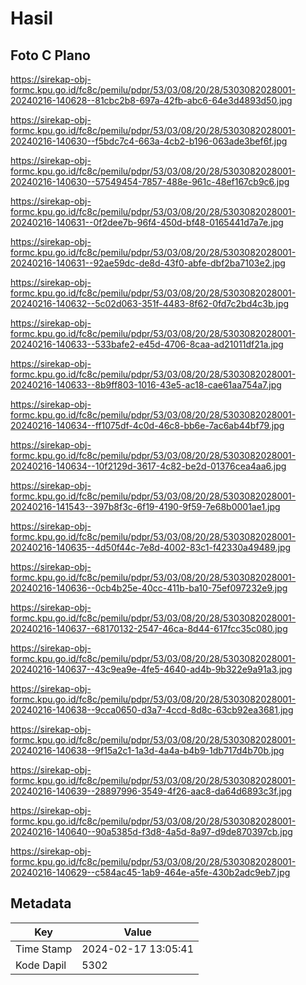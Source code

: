 # Hasil

## Foto C Plano

https://sirekap-obj-formc.kpu.go.id/fc8c/pemilu/pdpr/53/03/08/20/28/5303082028001-20240216-140628--81cbc2b8-697a-42fb-abc6-64e3d4893d50.jpg

https://sirekap-obj-formc.kpu.go.id/fc8c/pemilu/pdpr/53/03/08/20/28/5303082028001-20240216-140630--f5bdc7c4-663a-4cb2-b196-063ade3bef6f.jpg

https://sirekap-obj-formc.kpu.go.id/fc8c/pemilu/pdpr/53/03/08/20/28/5303082028001-20240216-140630--57549454-7857-488e-961c-48ef167cb9c6.jpg

https://sirekap-obj-formc.kpu.go.id/fc8c/pemilu/pdpr/53/03/08/20/28/5303082028001-20240216-140631--0f2dee7b-96f4-450d-bf48-0165441d7a7e.jpg

https://sirekap-obj-formc.kpu.go.id/fc8c/pemilu/pdpr/53/03/08/20/28/5303082028001-20240216-140631--92ae59dc-de8d-43f0-abfe-dbf2ba7103e2.jpg

https://sirekap-obj-formc.kpu.go.id/fc8c/pemilu/pdpr/53/03/08/20/28/5303082028001-20240216-140632--5c02d063-351f-4483-8f62-0fd7c2bd4c3b.jpg

https://sirekap-obj-formc.kpu.go.id/fc8c/pemilu/pdpr/53/03/08/20/28/5303082028001-20240216-140633--533bafe2-e45d-4706-8caa-ad21011df21a.jpg

https://sirekap-obj-formc.kpu.go.id/fc8c/pemilu/pdpr/53/03/08/20/28/5303082028001-20240216-140633--8b9ff803-1016-43e5-ac18-cae61aa754a7.jpg

https://sirekap-obj-formc.kpu.go.id/fc8c/pemilu/pdpr/53/03/08/20/28/5303082028001-20240216-140634--ff1075df-4c0d-46c8-bb6e-7ac6ab44bf79.jpg

https://sirekap-obj-formc.kpu.go.id/fc8c/pemilu/pdpr/53/03/08/20/28/5303082028001-20240216-140634--10f2129d-3617-4c82-be2d-01376cea4aa6.jpg

https://sirekap-obj-formc.kpu.go.id/fc8c/pemilu/pdpr/53/03/08/20/28/5303082028001-20240216-141543--397b8f3c-6f19-4190-9f59-7e68b0001ae1.jpg

https://sirekap-obj-formc.kpu.go.id/fc8c/pemilu/pdpr/53/03/08/20/28/5303082028001-20240216-140635--4d50f44c-7e8d-4002-83c1-f42330a49489.jpg

https://sirekap-obj-formc.kpu.go.id/fc8c/pemilu/pdpr/53/03/08/20/28/5303082028001-20240216-140636--0cb4b25e-40cc-411b-ba10-75ef097232e9.jpg

https://sirekap-obj-formc.kpu.go.id/fc8c/pemilu/pdpr/53/03/08/20/28/5303082028001-20240216-140637--68170132-2547-46ca-8d44-617fcc35c080.jpg

https://sirekap-obj-formc.kpu.go.id/fc8c/pemilu/pdpr/53/03/08/20/28/5303082028001-20240216-140637--43c9ea9e-4fe5-4640-ad4b-9b322e9a91a3.jpg

https://sirekap-obj-formc.kpu.go.id/fc8c/pemilu/pdpr/53/03/08/20/28/5303082028001-20240216-140638--9cca0650-d3a7-4ccd-8d8c-63cb92ea3681.jpg

https://sirekap-obj-formc.kpu.go.id/fc8c/pemilu/pdpr/53/03/08/20/28/5303082028001-20240216-140638--9f15a2c1-1a3d-4a4a-b4b9-1db717d4b70b.jpg

https://sirekap-obj-formc.kpu.go.id/fc8c/pemilu/pdpr/53/03/08/20/28/5303082028001-20240216-140639--28897996-3549-4f26-aac8-da64d6893c3f.jpg

https://sirekap-obj-formc.kpu.go.id/fc8c/pemilu/pdpr/53/03/08/20/28/5303082028001-20240216-140640--90a5385d-f3d8-4a5d-8a97-d9de870397cb.jpg

https://sirekap-obj-formc.kpu.go.id/fc8c/pemilu/pdpr/53/03/08/20/28/5303082028001-20240216-140629--c584ac45-1ab9-464e-a5fe-430b2adc9eb7.jpg


## Metadata

| Key        | Value               |
| ---------- | ------------------- |
| Time Stamp | 2024-02-17 13:05:41 |
| Kode Dapil | 5302                |



